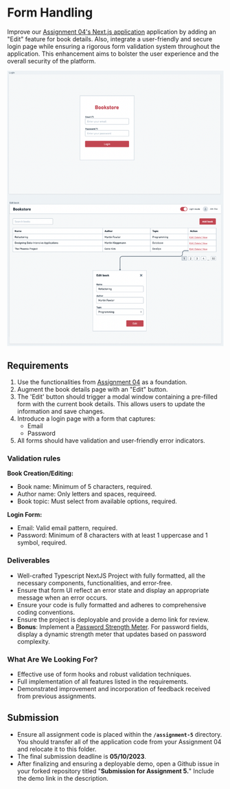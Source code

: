 # Form Handling

Improve our [Assignment 04's Next.js application](../assignment-4/) application by adding an "Edit" feature for book details. Also, integrate a user-friendly and secure login page while ensuring a rigorous form validation system throughout the application. This enhancement aims to bolster the user experience and the overall security of the platform.

<p align="center">
  <img src="../assets/bookstore-form.png">
</p>

## Requirements

1. Use the functionalities from [Assignment 04](../assignment-4/) as a foundation.
2. Augment the book details page with an "Edit" button.
3. The 'Edit' button should trigger a modal window containing a pre-filled form with the current book details. This allows users to update the information and save changes.
4. Introduce a login page with a form that captures:
    - Email
    - Password
5. All forms should have validation and user-friendly error indicators.

### Validation rules

**Book Creation/Editing:**

- Book name: Minimum of 5 characters, required.
- Author name: Only letters and spaces, requireed.
- Book topic: Must select from available options, required.

**Login Form:**

- Email: Valid email pattern, required.
- Password: Minimum of 8 characters with at least 1 uppercase and 1 symbol, required.

### Deliverables

- Well-crafted Typescript NextJS Project with fully formatted, all the necessary components, functionalities, and error-free.
- Ensure that form UI reflect an error state and display an appropriate message when an error occurs.
- Ensure your code is fully formatted and adheres to comprehensive coding conventions.
- Ensure the project is deployable and provide a demo link for review.
- **Bonus**: Implement a [Password Strength Meter](https://www.passwordmonster.com/). For password fields, display a dynamic strength meter that updates based on password complexity.

 
### What Are We Looking For?

- Effective use of form hooks and robust validation techniques.
- Full implementation of all features listed in the requirements.
- Demonstrated improvement and incorporation of feedback received from previous assignments.

## Submission

- Ensure all assignment code is placed within the **`/assignment-5`** directory. You should transfer all of the application code from your Assignment 04 and relocate it to this folder.
- The final submission deadline is **05/10/2023**.
- After finalizing and ensuring a deployable demo, open a Github issue in your forked repository titled "**Submission for Assignment 5.**" Include the demo link in the description.
